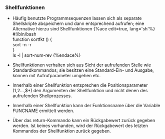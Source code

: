 ### Shellfunktionen

* Häufig benutzte Programmsequenzen lassen sich als separate Shellskripte abspeichern und dann entsprechend aufrufen; eine Alternative hierzu sind Shellfunktionen
{%ace edit=true, lang='sh'%}
#!/bin/bash  
function sortfkt () {  
   sort -n -r  
}  
ls -l | sort-num-rev
{%endace%}


* Shellfunktionen verhalten sich aus Sicht der aufrufenden Stelle wie Standardkommandos; sie besitzen eine Standard-Ein- und Ausgabe, können mit Aufrufparameter umgehen etc.

* Innerhalb einer Shellfunktion entsprechen die Positionsparameter ($1,$2...,$*) den Argumenten der Shellfunktion und nicht denen des aufrufenden Shellprozesses.

* Innerhalb einer Shellfunktion kann der Funktionsname über die Variable FUNCNAME ermittelt werden.

* Über das return-Kommando kann ein Rückgabewert zurück gegeben werden. Ist keines vorhanden, wird der Rückgabewert des letzten Kommandos der Shellfunktion zurück gegeben.






